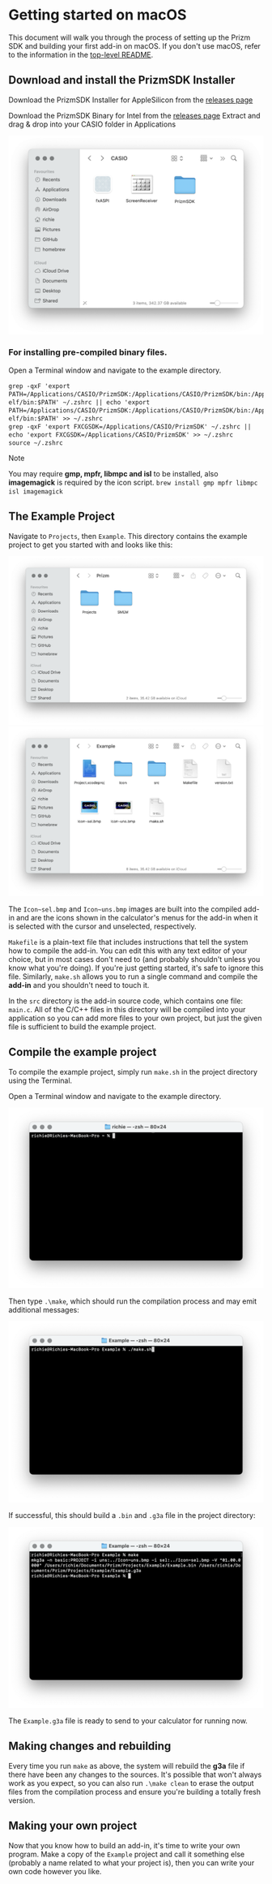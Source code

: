 # Getting started on macOS

This document will walk you through the process of setting up the Prizm SDK and building your first add-in on macOS. If you don't use macOS, refer to the information in the [top-level README](../README.md).

## Download and install the PrizmSDK Installer

Download the PrizmSDK Installer for AppleSilicon from the [releases
page](https://github.com/Insoft-UK/libfxcg/releases/)

Download the PrizmSDK Binary for Intel from the [releases
page](https://github.com/Insoft-UK/libfxcg/releases/tag/v0.5.2)
Extract and drag & drop into your CASIO folder in Applications

![PrizmSDK directory](img/macos/sdk-dir.png)

### For installing pre-compiled binary files.
Open a Terminal window and navigate to the example directory.
```
grep -qxF 'export PATH=/Applications/CASIO/PrizmSDK:/Applications/CASIO/PrizmSDK/bin:/Applications/CASIO/PrizmSDK/sh3eb-elf/bin:$PATH' ~/.zshrc || echo 'export PATH=/Applications/CASIO/PrizmSDK:/Applications/CASIO/PrizmSDK/bin:/Applications/CASIO/PrizmSDK/sh3eb-elf/bin:$PATH' >> ~/.zshrc
grep -qxF 'export FXCGSDK=/Applications/CASIO/PrizmSDK' ~/.zshrc || echo 'export FXCGSDK=/Applications/CASIO/PrizmSDK' >> ~/.zshrc
source ~/.zshrc
```
>[!NOTE]
You may require **gmp, mpfr, libmpc and isl** to be installed, also **imagemagick** is required by the icon script.
`brew install gmp mpfr libmpc isl imagemagick`

## The Example Project

Navigate to `Projects`, then `Example`. This directory contains the example project to get you started with and looks like this:

![Projects directory layout](img/macos/projects-dir.png)
![Example project directory layout](img/macos/example-dir.png)

The `Icon~sel.bmp` and `Icon~uns.bmp` images are built into the compiled add-in and are the icons shown in the calculator's menus for the add-in when it is selected with the cursor and unselected, respectively.

`Makefile` is a plain-text file that includes instructions that tell the system how to compile the add-in. You can edit this with any text editor of your choice, but in most cases don't need to (and probably shouldn't unless you know what you're doing). If you're just getting started, it's safe to ignore this file. Similarly, `make.sh` allows you to run a single command and compile the **add-in** and you shouldn't need to touch it.

In the `src` directory is the add-in source code, which contains one file: `main.c`. All of the C/C++ files in this directory will be compiled into your application so you can add more files to your own project, but just the given file is sufficient to build the example project.

## Compile the example project

To compile the example project, simply run `make.sh` in the project directory using the Terminal.

Open a Terminal window and navigate to the example directory.

![Open Terminal from Applications/Utilities](img/macos/open-terminal.png)

Then type `.\make`, which should run the compilation process and may emit additional messages:

![After running make, we see some mysterious output.](img/macos/make.png)

If successful, this should build a `.bin` and `.g3a` file in the project directory:

![Project directory after successful build](img/macos/result.png)

The `Example.g3a` file is ready to send to your calculator for running now.

## Making changes and rebuilding

Every time you run `make` as above, the system will rebuild the **g3a** file if there have been any changes to the sources. It's possible that won't always work as you expect, so you can also run `.\make clean` to erase the output files from the compilation process and ensure you're building a totally fresh version.

## Making your own project

Now that you know how to build an add-in, it's time to write your own program.
Make a copy of the `Example` project and call it something else (probably a name related to what your project is), then you can write your own code however you like.
